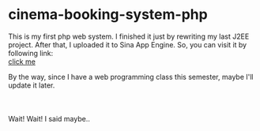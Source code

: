 # cinema-booking-system-php
This is my first php web system. I finished it just by rewriting my last J2EE project. After that, I uploaded it to Sina App Engine. So, you can visit it by following link: <br />
<a href="http://moujianhong.sinaapp.com" target="_blank">click me</a><br />

By the way, since I have a web programming class this semester, maybe I'll update it later.<br /><br /><br /><br />
Wait! Wait! I said maybe..<br />

